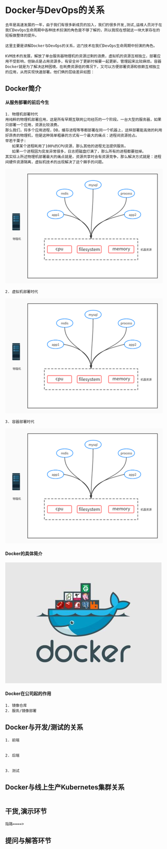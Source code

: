 # Docker与DevOps的关系
```text
去年是高速发展的一年，由于我们有很多新成员的加入，我们的很多开发,测试,运维人员对于在我们DevOps生命周期中各种技术扮演的角色是不够了解的，所以我现在想就这一块大家存在的短板做整体的提升。

这里主要是讲解Docker与DevOps的关系，这门技术在我们DevOps生命周期中扮演的角色。

KVM技术的发展，解放了单台服务器物理机的资源过剩的浪费，虚拟机的资源互相独立，部署应用不受影响，但缺点是占用资源多，有安全补丁更新时候要一起更新，管理起来比较麻烦。容器Docker就是为了解决这种困境，在耗费资源低的情况下，又可以方便部署资源和依赖互相独立的应用，从而实现快速部署。他们俩的层级差异如图：
```

## Docker简介

#### 从服务部署的前后今生
```text
1. 物理机部署时代
用纯粹的物理机部署应用，这是所有早期互联网公司经历的一个阶段。一台大型的服务器，如果只部署一个应用，资源比较浪费。
那么我们，将多个应用进程，DB，缓存进程等等都部署在同一个机器上，这样部署能高效的利用好昂贵的物理机，但是这种简单粗暴的方式有一个最大的痛点：进程间资源抢占。
举若干栗子: 
   如果某个进程耗用了100%的CPU资源，那么其他的进程无法提供服务。
   如果一个进程因为突发异常很多，日志把磁盘打满了，那么所有的进程都要挂掉。
其实综上所述物理机部署最大的痛点就是，资源共享时会有资源竞争，那么解决方式就是：进程间硬件资源隔离，虚拟机技术的出现解决了这个棘手的问题。
```
![物理机](../static/1.png)


```text
2. 虚拟机部署时代
```
![虚拟机](../static/1.png)


```text
3. 容器部署时代
```
![容器](../static/1.png)

#### Docker的具体简介
![docker](../static/docker.jpg)

#### Docker在公司起的作用
```text
1. 镜像仓库
2. 服务/镜像部署
```

## Docker与开发/测试的关系
```text
1. 前端


2. 后端


3. 测试
```

## Docker与线上生产Kubernetes集群关系
```text

```

## 干货,演示环节
```text
指路====> 
```

## 提问与解答环节
```text

```